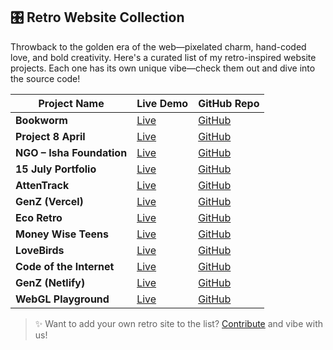 ## 🎛️ Retro Website Collection

Throwback to the golden era of the web—pixelated charm, hand-coded love, and bold creativity. Here's a curated list of my retro-inspired website projects. Each one has its own unique vibe—check them out and dive into the source code!

| Project Name                  | Live Demo                                               | GitHub Repo                                                 |
|------------------------------|----------------------------------------------------------|-------------------------------------------------------------|
| **Bookworm**                 | [Live](https://bookworm-lilac-nine.vercel.app)          | [GitHub](https://github.com/shreyazh/bookworm)             |
| **Project 8 April**          | [Live](https://project-8-april.vercel.app)              | [GitHub](https://github.com/shreyazh/project-8-April)      |
| **NGO – Isha Foundation**    | [Live](https://ngoisha.vercel.app)                      | [GitHub](https://github.com/shreyazh/ngo)                  |
| **15 July Portfolio**        | [Live](https://15july.vercel.app)                       | [GitHub](https://github.com/shreyazh/15july)               |
| **AttenTrack**               | [Live](https://attentrack.netlify.app)                  | [GitHub](https://github.com/shreyazh/AttenTrack)           |
| **GenZ (Vercel)**            | [Live](https://genz-ss.vercel.app)                      | [GitHub](https://github.com/shreyazh/genz)                 |
| **Eco Retro**                | [Live](https://eco-retro.netlify.app)                   | [GitHub](https://github.com/shreyazh/Eco-Retro)            |
| **Money Wise Teens**         | [Live](https://moneywiseteens.netlify.app)              | [GitHub](https://github.com/shreyazh/moneywiseteens)       |
| **LoveBirds**                | [Live](https://shreyazh.github.io/LoveBirds)            | [GitHub](https://github.com/shreyazh/LoveBirds)            |
| **Code of the Internet**     | [Live](https://shreyazh.github.io/Code-of-the-internet) | [GitHub](https://github.com/shreyazh/Code-of-the-internet) |
| **GenZ (Netlify)**           | [Live](https://genzbyshreyash.netlify.app)              | [GitHub](https://github.com/shreyazh/genzbyshreyash)       |
| **WebGL Playground**         | [Live](https://shreyash-webgl.vercel.app)               | [GitHub](https://github.com/shreyazh/WebGL-1)              |

> ✨ Want to add your own retro site to the list? [Contribute](#-contribute) and vibe with us!
